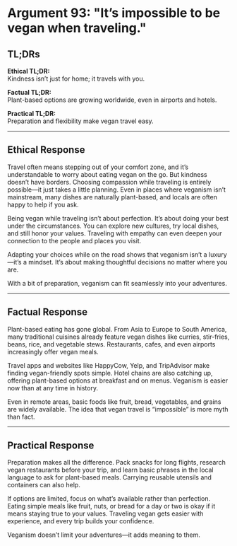 <!-- type: Convenience & Lifestyle -->

# Argument 93: "It’s impossible to be vegan when traveling."

## TL;DRs

**Ethical TL;DR:**  
Kindness isn’t just for home; it travels with you.

**Factual TL;DR:**  
Plant-based options are growing worldwide, even in airports and hotels.

**Practical TL;DR:**  
Preparation and flexibility make vegan travel easy.

---

## Ethical Response

Travel often means stepping out of your comfort zone, and it’s understandable to worry about eating vegan on the go. But kindness doesn’t have borders. Choosing compassion while traveling is entirely possible—it just takes a little planning. Even in places where veganism isn’t mainstream, many dishes are naturally plant-based, and locals are often happy to help if you ask.

Being vegan while traveling isn’t about perfection. It’s about doing your best under the circumstances. You can explore new cultures, try local dishes, and still honor your values. Traveling with empathy can even deepen your connection to the people and places you visit.

Adapting your choices while on the road shows that veganism isn’t a luxury—it’s a mindset. It’s about making thoughtful decisions no matter where you are.

With a bit of preparation, veganism can fit seamlessly into your adventures.

---

## Factual Response

Plant-based eating has gone global. From Asia to Europe to South America, many traditional cuisines already feature vegan dishes like curries, stir-fries, beans, rice, and vegetable stews. Restaurants, cafes, and even airports increasingly offer vegan meals.

Travel apps and websites like HappyCow, Yelp, and TripAdvisor make finding vegan-friendly spots simple. Hotel chains are also catching up, offering plant-based options at breakfast and on menus. Veganism is easier now than at any time in history.

Even in remote areas, basic foods like fruit, bread, vegetables, and grains are widely available. The idea that vegan travel is “impossible” is more myth than fact.

---

## Practical Response

Preparation makes all the difference. Pack snacks for long flights, research vegan restaurants before your trip, and learn basic phrases in the local language to ask for plant-based meals. Carrying reusable utensils and containers can also help.

If options are limited, focus on what’s available rather than perfection. Eating simple meals like fruit, nuts, or bread for a day or two is okay if it means staying true to your values. Traveling vegan gets easier with experience, and every trip builds your confidence.

Veganism doesn’t limit your adventures—it adds meaning to them.
